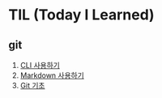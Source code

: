 # TIL (Today I Learned)

## git

1. [CLI 사용하기](startcamp/CLI.md)
2. [Markdown 사용하기](startcamp/Markdown)
3. [Git 기초](startcamp/Git)